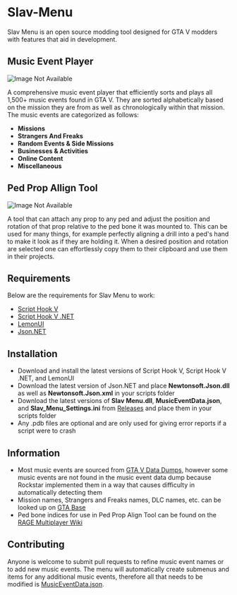 # Slav-Menu
Slav Menu is an open source modding tool designed for GTA V modders with features that aid in development.
## Music Event Player
![Image Not Available](https://user-images.githubusercontent.com/69091521/172229926-30f7d0de-bb0b-493a-b51b-eec9cd9a6982.png)  

A comprehensive music event player that efficiently sorts and plays all 1,500+ music events found in GTA V. 
They are sorted alphabetically based on the mission they are from as well as chronologically within that mission.
The music events are categorized as follows:
- **Missions** 
- **Strangers And Freaks**
- **Random Events & Side Missions**
- **Businesses & Activities**
- **Online Content**
- **Miscellaneous**
## Ped Prop Allign Tool
![Image Not Available](https://user-images.githubusercontent.com/69091521/172230973-be54765e-b1f5-465e-b5d0-88712bfc82ca.png)  

A tool that can attach any prop to any ped and adjust the position and rotation of that prop relative to the ped bone it was mounted to.
This can be used for many things, for example perfectly aligning a drill into a ped's hand to make it look as if they are holding it.
When a desired position and rotation are selected one can effortlessly copy them to their clipboard and use them in their projects.
## Requirements 
Below are the requirements for Slav Menu to work:
- [Script Hook V](http://www.dev-c.com/gtav/scripthookv/)
- [Script Hook V .NET](https://github.com/crosire/scripthookvdotnet)
- [LemonUI](https://github.com/justalemon/LemonUI)
- [Json.NET](https://github.com/JamesNK/Newtonsoft.Json)
## Installation
- Download and install the latest versions of Script Hook V, Script Hook V .NET, and LemonUI  
- Download the latest version of Json.NET and place **Newtonsoft.Json.dll** as well as **Newtonsoft.Json.xml** in your scripts folder  
- Download the latest versions of **Slav Menu.dll**, **MusicEventData.json**, and **Slav_Menu_Settings.ini** from [Releases](https://github.com/slavexe/Slav-Menu/releases) and place them in your scripts folder  
- Any .pdb files are optional and are only used for giving error reports if a script were to crash
## Information
- Most music events are sourced from [GTA V Data Dumps](https://github.com/DurtyFree/gta-v-data-dumps), however some music events are not found in the music event data dump because Rockstar implemented them in a way that causes difficulty in automatically detecting them   
- Mission names, Strangers and Freaks names, DLC names, etc. can be looked up on [GTA Base](https://www.gtabase.com/)  
- Ped bone indices for use in Ped Prop Align Tool can be found on the [RAGE Multiplayer Wiki](https://wiki.rage.mp/index.php?title=Bones)  
## Contributing
Anyone is welcome to submit pull requests to refine music event names or to add new music events.
The menu will automatically create submenus and items for any additional music events, therefore all that needs to be modified is [MusicEventData.json](./Slav%20Menu/MusicEventData.json).
